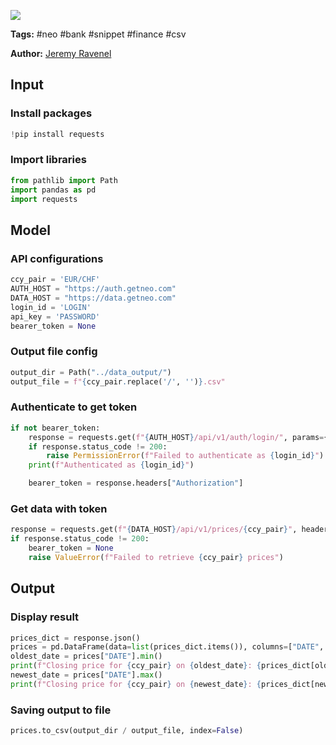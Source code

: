 <a href="https://app.naas.ai/user-redirect/naas/downloader?url=https://raw.githubusercontent.com/jupyter-naas/awesome-notebooks/master/Neo/Neo_Get_currencies_live_prices.ipynb" target="_parent"><img src="https://naasai-public.s3.eu-west-3.amazonaws.com/open_in_naas.svg"/></a>

**Tags:** #neo #bank #snippet #finance #csv

**Author:** [Jeremy Ravenel](https://www.linkedin.com/in/ACoAAAJHE7sB5OxuKHuzguZ9L6lfDHqw--cdnJg/)

## Input

### Install packages


```python
!pip install requests
```

### Import libraries


```python
from pathlib import Path
import pandas as pd
import requests
```

## Model

### API configurations


```python
ccy_pair = 'EUR/CHF'
AUTH_HOST = "https://auth.getneo.com"
DATA_HOST = "https://data.getneo.com"
login_id = 'LOGIN'
api_key = 'PASSWORD'
bearer_token = None
```

### Output file config


```python
output_dir = Path("../data_output/")
output_file = f"{ccy_pair.replace('/', '')}.csv"
```

### Authenticate to get token


```python
if not bearer_token:
    response = requests.get(f"{AUTH_HOST}/api/v1/auth/login/", params={"login_id": login_id, "api_key": api_key})
    if response.status_code != 200:
        raise PermissionError(f"Failed to authenticate as {login_id}")
    print(f"Authenticated as {login_id}")

    bearer_token = response.headers["Authorization"]
```

### Get data with token


```python
response = requests.get(f"{DATA_HOST}/api/v1/prices/{ccy_pair}", headers={"Authorization": bearer_token})
if response.status_code != 200:
    bearer_token = None
    raise ValueError(f"Failed to retrieve {ccy_pair} prices")
```

## Output

### Display result


```python
prices_dict = response.json()
prices = pd.DataFrame(data=list(prices_dict.items()), columns=["DATE", "VALUE"])
oldest_date = prices["DATE"].min()
print(f"Closing price for {ccy_pair} on {oldest_date}: {prices_dict[oldest_date]}")
newest_date = prices["DATE"].max()
print(f"Closing price for {ccy_pair} on {newest_date}: {prices_dict[newest_date]}")
```

### Saving output to file


```python
prices.to_csv(output_dir / output_file, index=False)
```
